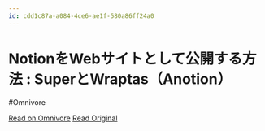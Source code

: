 ```yaml
---
id: cdd1c87a-a084-4ce6-ae1f-580a86ff24a0
---
```


# NotionをWebサイトとして公開する方法 : SuperとWraptas（Anotion）
#Omnivore

[Read on Omnivore](https://omnivore.app/me/notion-web-super-wraptas-anotion-18fbdcf75d0)
[Read Original](https://scr.marketing-wizard.biz/notion/notion-website2ways)


